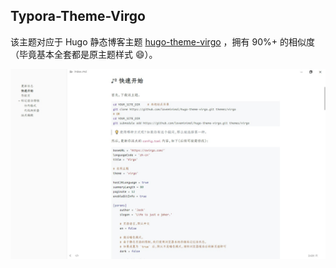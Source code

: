 ## Typora-Theme-Virgo

该主题对应于 Hugo 静态博客主题  [hugo-theme-virgo](https://github.com/loveminimal/hugo-theme-virgo) ，拥有 90%+ 的相似度（毕竟基本全套都是原主题样式 😄）。

![screenshot](imgs/screenshot.jpg)

